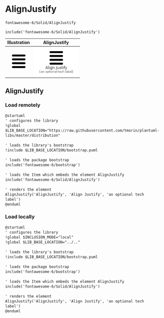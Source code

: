 # AlignJustify


```text
fontawesome-6/Solid/AlignJustify
```

```text
include('fontawesome-6/Solid/AlignJustify')
```



| Illustration | AlignJustify |
| :---: | :---: |
| ![illustration for Illustration](../../fontawesome-6/Solid/AlignJustify.png) | ![illustration for AlignJustify](../../fontawesome-6/Solid/AlignJustify.Local.png) |




## AlignJustify

### Load remotely
```plantuml
@startuml
' configures the library
!global $LIB_BASE_LOCATION="https://raw.githubusercontent.com/tmorin/plantuml-libs/master/distribution"

' loads the library's bootstrap
!include $LIB_BASE_LOCATION/bootstrap.puml

' loads the package bootstrap
include('fontawesome-6/bootstrap')

' loads the Item which embeds the element AlignJustify
include('fontawesome-6/Solid/AlignJustify')

' renders the element
AlignJustify('AlignJustify', 'Align Justify', 'an optional tech label')
@enduml
```

### Load locally
```plantuml
@startuml
' configures the library
!global $INCLUSION_MODE="local"
!global $LIB_BASE_LOCATION="../.."

' loads the library's bootstrap
!include $LIB_BASE_LOCATION/bootstrap.puml

' loads the package bootstrap
include('fontawesome-6/bootstrap')

' loads the Item which embeds the element AlignJustify
include('fontawesome-6/Solid/AlignJustify')

' renders the element
AlignJustify('AlignJustify', 'Align Justify', 'an optional tech label')
@enduml
```

